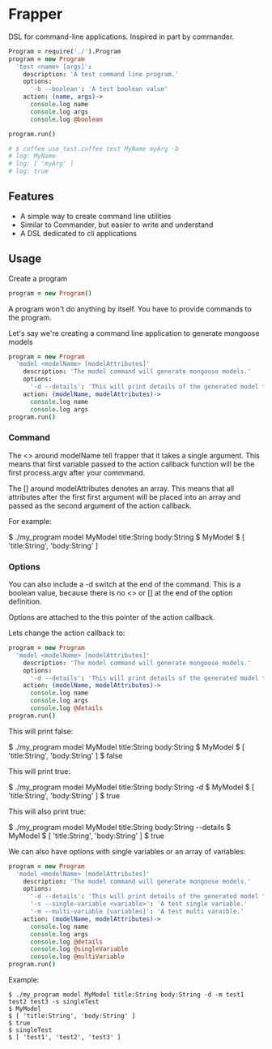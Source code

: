 Frapper
===============

DSL for command-line applications.  Inspired in part by commander.

```coffee
Program = require('./').Program
program = new Program
  'test <name> [args]':
    description: 'A test command line program.'
    options:
      '-b --boolean': 'A test boolean value'
    action: (name, args)->
      console.log name
      console.log args
      console.log @boolean

program.run()

# $ coffee use_test.coffee test MyName myArg -b
# log: MyName
# log: [ 'myArg' ]
# log: true
```

## Features

  * A simple way to create command line utilities
  * Similar to Commander, but easier to write and understand
  * A DSL dedicated to cli applications

## Usage

Create a program

```coffee
program = new Program()
```

A program won't do anything by itself.  You have to provide commands to the program.

Let's say we're creating a command line application to generate mongoose models

```coffee
program = new Program
  'model <modelName> [modelAttributes]'
    description: 'The model command will generate mongoose models.'
    options:
      '-d --details': 'This will print details of the generated model to stdout.'
    action: (modelName, modelAttributes)->
      console.log name
      console.log args
program.run()
```
### Command

The <> around modelName tell frapper that it takes a single argument.  This means that first variable passed to the action callback function will be the first process.argv after your commmand.

The [] around modelAttributes denotes an array.  This means that all attributes after the first first argument will be placed into an array and passed as the second argument of the action callback.

For example:

  $ ./my_program model MyModel title:String body:String
  $ MyModel
  $ [ 'title:String', 'body:String' ]

### Options

You can also include a -d switch at the end of the command.  This is a boolean value, because there is no <> or [] at the end of the option definition.

Options are attached to the this pointer of the action callback.

Lets change the action callback to:

```coffee
program = new Program
  'model <modelName> [modelAttributes]'
    description: 'The model command will generate mongoose models.'
    options:
      '-d --details': 'This will print details of the generated model to stdout.'
    action: (modelName, modelAttributes)->
      console.log name
      console.log args
      console.log @details
program.run()
```

This will print false:

  $ ./my_program model MyModel title:String body:String
  $ MyModel
  $ [ 'title:String', 'body:String' ]
  $ false

This will print true:

  $ ./my_program model MyModel title:String body:String -d
  $ MyModel
  $ [ 'title:String', 'body:String' ]
  $ true

This will also print true:

  $ ./my_program model MyModel title:String body:String --details
  $ MyModel
  $ [ 'title:String', 'body:String' ]
  $ true

We can also have options with single variables or an array of variables:

```coffee
program = new Program
  'model <modelName> [modelAttributes]'
    description: 'The model command will generate mongoose models.'
    options:
      '-d --details': 'This will print details of the generated model to stdout.'
      '-s --single-variable <variable>': 'A test single variable.'
      '-m --multi-variable [variables]': 'A test multi varaible.'
    action: (modelName, modelAttributes)->
      console.log name
      console.log args
      console.log @details
      console.log @singleVariable
      console.log @multiVariable
program.run()
```
Example:

    $ ./my_program model MyModel title:String body:String -d -m test1 test2 test3 -s singleTest
    $ MyModel
    $ [ 'title:String', 'body:String' ]
    $ true
    $ singleTest
    $ [ 'test1', 'test2', 'test3' ]

